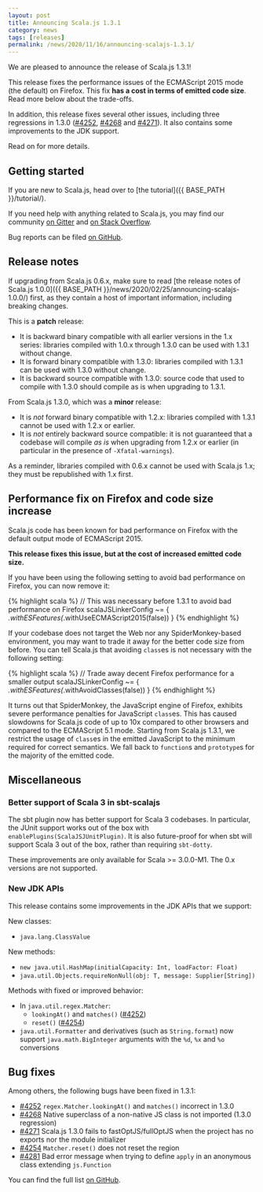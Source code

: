 ```yaml
---
layout: post
title: Announcing Scala.js 1.3.1
category: news
tags: [releases]
permalink: /news/2020/11/16/announcing-scalajs-1.3.1/
---
```



We are pleased to announce the release of Scala.js 1.3.1!

This release fixes the performance issues of the ECMAScript 2015 mode (the default) on Firefox.
This fix **has a cost in terms of emitted code size**.
Read more below about the trade-offs.

In addition, this release fixes several other issues, including three regressions in 1.3.0 ([#4252](https://github.com/scala-js/scala-js/issues/4252), [#4268](https://github.com/scala-js/scala-js/issues/4268) and [#4271](https://github.com/scala-js/scala-js/issues/4271)).
It also contains some improvements to the JDK support.

Read on for more details.

<!--more-->

## Getting started

If you are new to Scala.js, head over to [the tutorial]({{ BASE_PATH }}/tutorial/).

If you need help with anything related to Scala.js, you may find our community [on Gitter](https://gitter.im/scala-js/scala-js) and [on Stack Overflow](https://stackoverflow.com/questions/tagged/scala.js).

Bug reports can be filed [on GitHub](https://github.com/scala-js/scala-js/issues).

## Release notes

If upgrading from Scala.js 0.6.x, make sure to read [the release notes of Scala.js 1.0.0]({{ BASE_PATH }}/news/2020/02/25/announcing-scalajs-1.0.0/) first, as they contain a host of important information, including breaking changes.

This is a **patch** release:

* It is backward binary compatible with all earlier versions in the 1.x series: libraries compiled with 1.0.x through 1.3.0 can be used with 1.3.1 without change.
* It is forward binary compatible with 1.3.0: libraries compiled with 1.3.1 can be used with 1.3.0 without change.
* It is backward source compatible with 1.3.0: source code that used to compile with 1.3.0 should compile as is when upgrading to 1.3.1.

From Scala.js 1.3.0, which was a **minor** release:

* It is *not* forward binary compatible with 1.2.x: libraries compiled with 1.3.1 cannot be used with 1.2.x or earlier.
* It is *not* entirely backward source compatible: it is not guaranteed that a codebase will compile *as is* when upgrading from 1.2.x or earlier (in particular in the presence of `-Xfatal-warnings`).

As a reminder, libraries compiled with 0.6.x cannot be used with Scala.js 1.x; they must be republished with 1.x first.

## Performance fix on Firefox and code size increase

Scala.js code has been known for bad performance on Firefox with the default output mode of ECMAScript 2015.

**This release fixes this issue, but at the cost of increased emitted code size.**

If you have been using the following setting to avoid bad performance on Firefox, you can now remove it:

{% highlight scala %}
// This was necessary before 1.3.1 to avoid bad performance on Firefox
scalaJSLinkerConfig ~= { _.withESFeatures(_.withUseECMAScript2015(false)) }
{% endhighlight %}

If your codebase does not target the Web nor any SpiderMonkey-based environment, you may want to trade it away for the better code size from before.
You can tell Scala.js that avoiding `class`es is not necessary with the following setting:

{% highlight scala %}
// Trade away decent Firefox performance for a smaller output
scalaJSLinkerConfig ~= { _.withESFeatures(_.withAvoidClasses(false)) }
{% endhighlight %}

It turns out that SpiderMonkey, the JavaScript engine of Firefox, exhibits severe performance penalties for JavaScript `class`es.
This has caused slowdowns for Scala.js code of up to 10x compared to other browsers and compared to the ECMAScript 5.1 mode.
Starting from Scala.js 1.3.1, we restrict the usage of `class`es in the emitted JavaScript to the minimum required for correct semantics.
We fall back to `function`s and `prototype`s for the majority of the emitted code.

## Miscellaneous

### Better support of Scala 3 in sbt-scalajs

The sbt plugin now has better support for Scala 3 codebases.
In particular, the JUnit support works out of the box with `enablePlugins(ScalaJSJUnitPlugin)`.
It is also future-proof for when sbt will support Scala 3 out of the box, rather than requiring `sbt-dotty`.

These improvements are only available for Scala >= 3.0.0-M1.
The 0.x versions are not supported.

### New JDK APIs

This release contains some improvements in the JDK APIs that we support:

New classes:

* `java.lang.ClassValue`

New methods:

* `new java.util.HashMap(initialCapacity: Int, loadFactor: Float)`
* `java.util.Objects.requireNonNull(obj: T, message: Supplier[String])`

Methods with fixed or improved behavior:

* In `java.util.regex.Matcher`:
  * `lookingAt()` and `matches()` ([#4252](https://github.com/scala-js/scala-js/issues/4252))
  * `reset()` ([#4254](https://github.com/scala-js/scala-js/issues/4254))
* `java.util.Formatter` and derivatives (such as `String.format`) now support `java.math.BigInteger` arguments with the `%d`, `%x` and `%o` conversions

## Bug fixes

Among others, the following bugs have been fixed in 1.3.1:

* [#4252](https://github.com/scala-js/scala-js/issues/4252) `regex.Matcher.lookingAt()` and `matches()` incorrect in 1.3.0
* [#4268](https://github.com/scala-js/scala-js/issues/4268) Native superclass of a non-native JS class is not imported (1.3.0 regression)
* [#4271](https://github.com/scala-js/scala-js/issues/4271) Scala.js 1.3.0 fails to fastOptJS/fullOptJS when the project has no exports nor the module initializer
* [#4254](https://github.com/scala-js/scala-js/issues/4254) `Matcher.reset()` does not reset the region
* [#4281](https://github.com/scala-js/scala-js/issues/4281) Bad error message when trying to define `apply` in an anonymous class extending `js.Function`

You can find the full list [on GitHub](https://github.com/scala-js/scala-js/issues?q=is%3Aissue+milestone%3Av1.3.1+is%3Aclosed).

